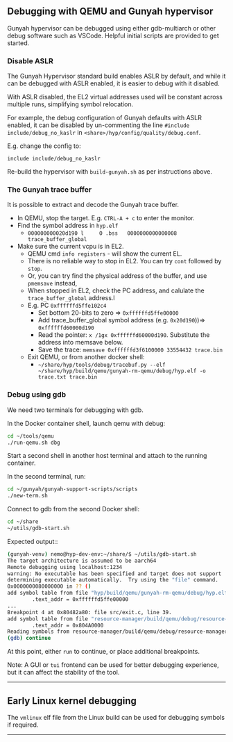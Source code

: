 
## Debugging with QEMU and Gunyah hypervisor

Gunyah hypervisor can be debugged using either gdb-multiarch or other debug
software such as VSCode. Helpful initial scripts are provided to get started.

### Disable ASLR

The Gunyah Hypervisor standard build enables ASLR by default, and while it can
be debugged with ASLR enabled, it is easier to debug with it disabled.

With ASLR disabled, the EL2 virtual addresses used will be constant across
multiple runs, simplifying symbol relocation.

For example, the debug configuration of Gunyah defaults with ASLR enabled, it
can be disabled by un-commenting the line ```#include include/debug_no_kaslr```
in ```<share>/hyp/config/quality/debug.conf```.

E.g. change the config to:
```
include include/debug_no_kaslr
```

Re-build the hypervisor with ```build-gunyah.sh``` as per instructions above.

### The Gunyah trace buffer

It is possible to extract and decode the Gunyah trace buffer.

- In QEMU, stop the target. E.g. ```CTRL-A + c``` to enter the monitor.
- Find the symbol address in ```hyp.elf```
    + ```000000000020d190 l     O .bss   0000000000000008 trace_buffer_global```
- Make sure the current vcpu is in EL2.
    + QEMU cmd ```info registers``` - will show the current EL.
    + There is no reliable way to stop in EL2. You can try ```cont``` followed by ```stop```.
    + Or, you can try find the physical address of the buffer, and use ```pmemsave``` instead,
    + When stopped in EL2, check the PC address, and calulate the ```trace_buffer_global``` address.l
    + E.g. PC ```0xffffffd5ffe102c4```
        + Set bottom 20-bits to zero => ```0xffffffd5ffe00000```
        + Add trace_buffer_global symbol address (e.g. ``0x20d190``))=> ```0xffffffd60000d190```
        + Read the pointer: ```x /1gx 0xffffffd60000d190```. Substitute the address into memsave below.
        + Save the trace: ```memsave 0xffffffd3f6100000 33554432 trace.bin```
	+ Exit QEMU, or from another docker shell:
        + ```~/share/hyp/tools/debug/tracebuf.py --elf ~/share/hyp/build/qemu/gunyah-rm-qemu/debug/hyp.elf -o trace.txt trace.bin```

### Debug using gdb

We need two terminals for debugging with gdb.

In the Docker container shell, launch qemu with debug:

```bash
cd ~/tools/qemu
./run-qemu.sh dbg
```

Start a second shell in another host terminal and attach to the running container.

In the second terminal, run:
```bash
cd ~/gunyah/gunyah-support-scripts/scripts
./new-term.sh
```

Connect to gdb from the second Docker shell:
```bash
cd ~/share
~/utils/gdb-start.sh
```

Expected output::
```bash
(gunyah-venv) nemo@hyp-dev-env:~/share/$ ~/utils/gdb-start.sh
The target architecture is assumed to be aarch64
Remote debugging using localhost:1234
warning: No executable has been specified and target does not support
determining executable automatically.  Try using the "file" command.
0x0000000080000000 in ?? ()
add symbol table from file "hyp/build/qemu/gunyah-rm-qemu/debug/hyp.elf" at
        .text_addr = 0xffffffd5ffe00000
...
Breakpoint 4 at 0x80482a80: file src/exit.c, line 39.
add symbol table from file "resource-manager/build/qemu/debug/resource-manager" at
        .text_addr = 0x804A0000
Reading symbols from resource-manager/build/qemu/debug/resource-manager...
(gdb) continue

```

At this point, either ```run``` to continue, or place additional breakpoints.

Note: A GUI or ```tui``` frontend can be used for better debugging experience,
but it can affect the stability of the tool.

---

## Early Linux kernel debugging

The ```vmlinux``` elf file from the Linux build can be used for debugging
symbols if required.

---
